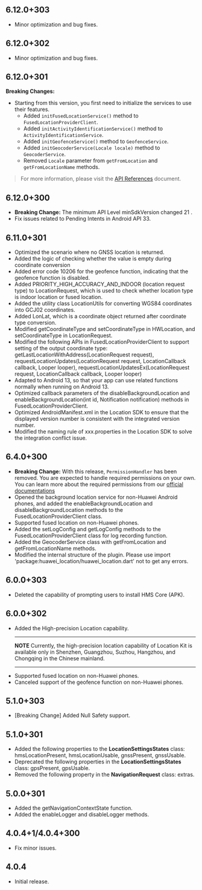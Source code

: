 ## 6.12.0+303

- Minor optimization and bug fixes.

## 6.12.0+302

- Minor optimization and bug fixes.

## 6.12.0+301

**Breaking Changes:** 
- Starting from this version, you first need to initialize the services to use their features.
  - Added `initFusedLocationService()` method to `FusedLocationProviderClient`.
  - Added `initActivityIdentificationService()` method to `ActivityIdentificationService`.
  - Added `initGeofenceService()` method to `GeofenceService`.
  - Added `initGeocoderService(Locale locale)` method to `GeocoderService`.  
  - Removed `Locale` parameter from `getFromLocation` and `getFromLocationName` methods. 

> For more information, please visit the [API References](https://developer.huawei.com/consumer/en/doc/HMS-Plugin-References/overview-0000001057833710-V1?ha_source=hms1) document.

## 6.12.0+300

- **Breaking Change:** The minimum API Level minSdkVersion changed 21 . 
- Fix issues related to Pending Intents in Android API 33.

## 6.11.0+301

- Optimized the scenario where no GNSS location is returned.
- Added the logic of checking whether the value is empty during coordinate conversion
- Added error code 10206 for the geofence function, indicating that the geofence function is disabled.
- Added PRIORITY_HIGH_ACCURACY_AND_INDOOR (location request type) to LocationRequest, which is used to check whether location type is indoor location or fused location.
- Added the utility class LocationUtils for converting WGS84 coordinates into GCJ02 coordinates.
- Added LonLat, which is a coordinate object returned after coordinate type conversion.
- Modified getCoordinateType and setCoordinateType in HWLocation, and setCoordinateType in LocationRequest.
- Modified the following APIs in FusedLocationProviderClient to support setting of the output coordinate type:
getLastLocationWithAddress(LocationRequest request), requestLocationUpdates(LocationRequest request, LocationCallback callback, Looper looper), requestLocationUpdatesEx(LocationRequest request, LocationCallback callback, Looper looper)
- Adapted to Android 13, so that your app can use related functions normally when running on Android 13.
- Optimized callback parameters of the disableBackgroundLocation and enableBackgroundLocation(int id, Notification notification) methods in FusedLocationProviderClient.
- Optimized AndroidManifest.xml in the Location SDK to ensure that the displayed version number is consistent with the integrated version number.
- Modified the naming rule of xxx.properties in the Location SDK to solve the integration conflict issue.

## 6.4.0+300

- **Breaking Change:** With this release, `PermissionHandler` has been removed. You are expected to handle required permissions on your own. You can learn more about the required permissions from our [official documentations](https://developer.huawei.com/consumer/en/doc/development/HMS-Plugin-Guides/dev-process-0000001089376648?ha_source=hms1)
- Opened the background location service for non-Huawei Android phones, and added the enableBackgroundLocation and disableBackgroundLocation methods to the FusedLocationProviderClient class.
- Supported fused location on non-Huawei phones.
- Added the setLogConfig and getLogConfig methods to the FusedLocationProviderClient class for log recording function.
- Added the GeocoderService class with getFromLocation and getFromLocationName methods.
- Modified the internal structure of the plugin. Please use import 'package:huawei_location/huawei_location.dart' not to get any errors.

## 6.0.0+303

- Deleted the capability of prompting users to install HMS Core (APK).

## 6.0.0+302

- Added the High-precision Location capability.
  ***
  **NOTE**
  Currently, the high-precision location capability of Location Kit is available only in Shenzhen, Guangzhou, Suzhou, Hangzhou, and Chongqing in the Chinese mainland.
  ***
- Supported fused location on non-Huawei phones.
- Canceled support of the geofence function on non-Huawei phones.

## 5.1.0+303

- [Breaking Change] Added Null Safety support.

## 5.1.0+301

- Added the following properties to the **LocationSettingsStates** class: hmsLocationPresent, hmsLocationUsable, gnssPresent, gnssUsable.
- Deprecated the following properties in the **LocationSettingsStates** class: gpsPresent, gpsUsable.
- Removed the following property in the **NavigationRequest** class: extras.

## 5.0.0+301

- Added the getNavigationContextState function.
- Added the enableLogger and disableLogger methods.

## 4.0.4+1/4.0.4+300

- Fix minor issues.

## 4.0.4

- Initial release.
